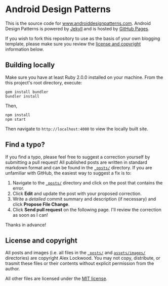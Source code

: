 Android Design Patterns
=======================

This is the source code for www.androiddesignpatterns.com. Android Design Patterns is powered by [Jekyll](http://jekyllrb.com/) and is hosted by [GitHub Pages](http://pages.github.com/).

If you wish to fork this repository to use as the basis of your own blogging template, please make sure you review the [license and copyright](#license-and-copyright) information below.

## Building locally

Make sure you have at least Ruby 2.0.0 installed on your machine. From the this project's root directory, execute:

```
gem install bundler
bundler install
```

Then,

```
npm install
npm start
```

Then navigate to `http://localhost:4000` to view the locally built site.

## Find a typo?

If you find a typo, please feel free to suggest a correction yourself by submitting a pull request! All published posts are written in standard markdown format and can be found in the [`_posts/`](/_posts) directory. If you are unfamiliar with GitHub, the easiest way to suggest a fix is to:

1. Navigate to the [`_posts/`](/_posts) directory and click on the post that contains the error.
2. Click **Edit** and update the post with your proposed correction.
3. Write a _detailed_ commit summary and description (if necessary) and click **Propose File Change**.
4. Click **Send pull request** on the following page. I'll review the correction as soon as I can!

Thanks in advance!

## License and copyright

All posts and images (i.e. all files in the [`_posts/`](/_posts) and [`assets/images/`](/assets/images) directories) are copyright Alex Lockwood. You may not copy, distribute, or trasmit these files or their contents without explicit permission from the author.

All other files are licensed under the [MIT license](/LICENSE.txt).
